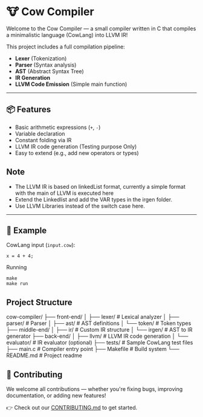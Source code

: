 # 🐮 Cow Compiler

Welcome to the Cow Compiler — a small compiler written in C that compiles a minimalistic language (CowLang) into LLVM IR!


This project includes a full compilation pipeline:
- **Lexer** (Tokenization)
- **Parser** (Syntax analysis)
- **AST** (Abstract Syntax Tree)
- **IR Generation**
- **LLVM Code Emission** (Simple main function)

---

## 📦 Features

- Basic arithmetic expressions (`+`, `-`)
- Variable declaration
- Constant folding via IR
- LLVM IR code generation (Testing purpose Only)
- Easy to extend (e.g., add new operators or types)


## Note
- The LLVM IR is based on linkedList format, currently a simple format with the main of LLVM is executed here
- Extend the Linkedlist and add the VAR types in the irgen folder.
- Use LLVM Libraries instead of the switch case here.
---

## 🧠 Example

CowLang input (`input.cow`):

```cow
x = 4 + 4;
```

Running
```
make
make run
```
## Project Structure

cow-compiler/
├── front-end/
│   ├── lexer/        # Lexical analyzer
│   ├── parser/       # Parser
│   ├── ast/          # AST definitions
│   └── token/        # Token types
├── middle-end/
│   ├── ir/           # Custom IR structure
│   └── irgen/        # AST to IR generator
├── back-end/
│   ├── llvm/         # LLVM IR code generation
│   └── evaluator/    # IR evaluator (optional)
├── tests/            # Sample CowLang test files
├── main.c            # Compiler entry point
├── Makefile          # Build system
└── README.md         # Project readme

## 🙌 Contributing

We welcome all contributions — whether you're fixing bugs, improving documentation, or adding new features!

👉 Check out our [CONTRIBUTING.md](CONTRIBUTING.md) to get started.


